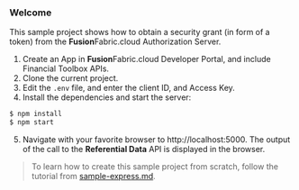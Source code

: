 ### Welcome

This sample project shows how to obtain a security grant (in form of a token) from the **Fusion**Fabric.cloud Authorization Server.

1. Create an App in **Fusion**Fabric.cloud Developer Portal, and include Financial Toolbox APIs.
2. Clone the current project.
3. Edit the `.env` file, and enter the client ID, and Access Key. 
4. Install the dependencies and start the server:

```sh
$ npm install
$ npm start
```
5. Navigate with your favorite browser to http://localhost:5000. The output of the call to the **Referential Data** API is displayed in the browser. 

> To learn how to create this sample project from scratch, follow the tutorial from [sample-express.md](sample-express.md).
